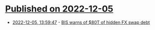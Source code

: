 # [Published on 2022-12-05](index.md)

* [2022-12-05, 13:59:47](https://news.ycombinator.com/item?id=33865698) - [BIS warns of $80T of hidden FX swap debt](https://www.reuters.com/markets/currencies/global-markets-bis-urgent-2022-12-05/)
